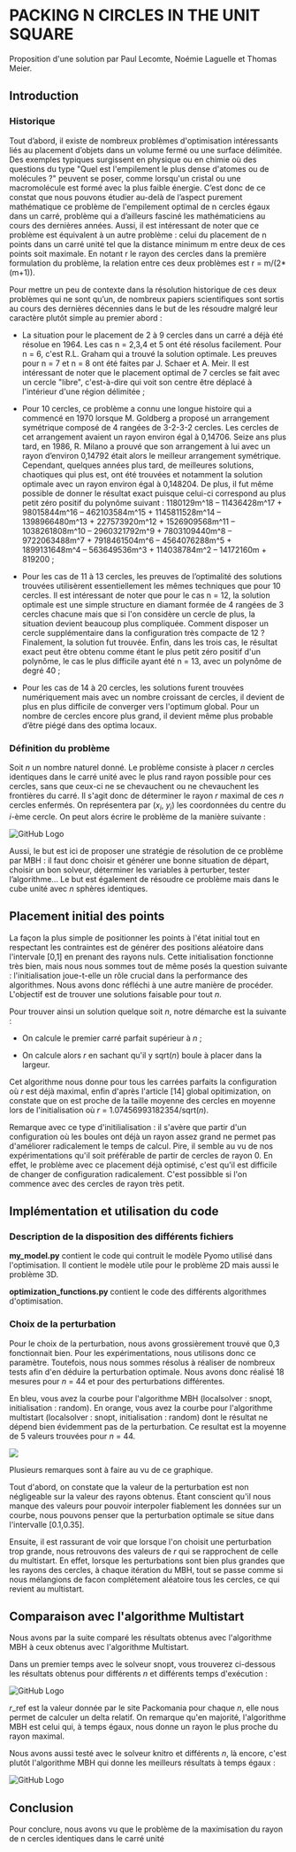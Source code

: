 # PACKING N CIRCLES IN THE UNIT SQUARE

Proposition d'une solution par Paul Lecomte, Noémie Laguelle et Thomas Meier.

## Introduction

### Historique

Tout d’abord, il existe de nombreux problèmes d'optimisation intéressants liés au placement d’objets dans un volume fermé ou une surface délimitée. Des exemples typiques surgissent en physique ou en chimie où des questions du type "Quel est l'empilement le plus dense d'atomes ou de molécules ?" peuvent se poser, comme lorsqu'un cristal ou une macromolécule est formé avec la plus faible énergie. C’est donc de ce constat que nous pouvons étudier au-delà de l’aspect purement mathématique ce problème de l'empilement optimal de n cercles égaux dans un carré, problème qui a d’ailleurs fasciné les mathématiciens au cours des dernières années. Aussi, il est intéressant de noter que ce problème est équivalent à un autre problème : celui du placement de n points dans un carré unité tel que la distance minimum m entre deux de ces points soit maximale. En notant r le rayon des cercles dans la première formulation du problème, la relation entre ces deux problèmes est r = m/(2*(m+1)).

Pour mettre un peu de contexte dans la résolution historique de ces deux problèmes qui ne sont qu’un, de nombreux papiers scientifiques sont sortis au cours des dernières décennies dans le but de les résoudre malgré leur caractère plutôt simple au premier abord :

-	La situation pour le placement de 2 à 9 cercles dans un carré a déjà été résolue en 1964. Les cas n = 2,3,4 et 5 ont été résolus facilement. Pour n = 6, c'est R.L. Graham qui a trouvé la solution optimale. Les preuves pour n = 7 et n = 8 ont été faites par J. Schaer et A. Meir. Il est intéressant de noter que le placement optimal de 7 cercles se fait avec un cercle "libre", c'est-à-dire qui voit son centre être déplacé à l'intérieur d'une région délimitée ;

-	Pour 10 cercles, ce problème a connu une longue histoire qui a commencé en 1970 lorsque M. Goldberg a proposé un arrangement symétrique composé de 4 rangées de 3-2-3-2 cercles. Les cercles de cet arrangement avaient un rayon environ égal à 0,14706. Seize ans plus tard, en 1986, R. Milano a prouvé que son arrangement à lui avec un rayon d’environ 0,14792 était alors le meilleur arrangement symétrique. Cependant, quelques années plus tard, de meilleures solutions, chaotiques qui plus est, ont été trouvées et notamment la solution optimale avec un rayon environ égal à 0,148204. De plus, il fut même possible de donner le résultat exact puisque celui-ci correspond au plus petit zéro positif du polynôme suivant : 1180129m^18 – 11436428m^17 + 98015844m^16 – 462103584m^15 + 1145811528m^14 – 1398966480m^13 + 227573920m^12 + 1526909568m^11 – 1038261808m^10 – 2960321792m^9 + 7803109440m^8 – 9722063488m^7 + 7918461504m^6 – 4564076288m^5 + 1899131648m^4 – 563649536m^3 + 114038784m^2 – 14172160m + 819200 ;

-	Pour les cas de 11 à 13 cercles, les preuves de l’optimalité des solutions trouvées utilisèrent essentiellement les mêmes techniques que pour 10 cercles. Il est intéressant de noter que pour le cas n = 12, la solution optimale est une simple structure en diamant formée de 4 rangées de 3 cercles chacune mais que si l'on considère un cercle de plus, la situation devient beaucoup plus compliquée. Comment disposer un cercle supplémentaire dans la configuration très compacte de 12 ? Finalement, la solution fut trouvée. Enfin, dans les trois cas, le résultat exact peut être obtenu comme étant le plus petit zéro positif d'un polynôme, le cas le plus difficile ayant été n = 13, avec un polynôme de degré 40 ;

-	Pour les cas de 14 à 20 cercles, les solutions furent trouvées numériquement mais avec un nombre croissant de cercles, il devient de plus en plus difficile de converger vers l'optimum global. Pour un nombre de cercles encore plus grand, il devient même plus probable d’être piégé dans des optima locaux.

### Définition du problème

Soit *n* un nombre naturel donné. Le problème consiste à placer *n* cercles identiques dans le carré unité avec le plus rand rayon possible pour ces cercles, sans que ceux-ci ne se chevauchent ou ne chevauchent les frontières du carré. Il s'agit donc de déterminer le rayon *r* maximal de ces *n* cercles enfermés. On représentera par (*x<sub>i</sub>*, *y<sub>i</sub>*) les coordonnées du centre du *i*-ème cercle. On peut alors écrire le problème de la manière suivante :

![GitHub Logo](/images/formules_mathematiques.png)

Aussi, le but est ici de proposer une stratégie de résolution de ce problème par MBH : il faut donc choisir et générer une bonne situation de départ, choisir un bon solveur, déterminer les variables à perturber, tester l’algorithme… Le but est également de résoudre ce problème mais dans le cube unité avec *n* sphères identiques.


## Placement initial des points

La façon la plus simple de positionner les points à l'état initial tout en respectant les contraintes est de générer des positions aléatoire dans l'intervale [0,1] en prenant des rayons nuls. Cette initialisation fonctionne très bien, mais nous nous sommes tout de même posés la question suivante : l'initialisation joue-t-elle un rôle crucial dans la performance des algorithmes. Nous avons donc réfléchi à une autre manière de procéder. L'objectif est de trouver une solutions faisable pour tout *n*.

Pour trouver ainsi un solution quelque soit *n*, notre démarche est la suivante :

- On calcule le premier carré parfait supérieur à *n* ;

- On calcule alors *r* en sachant qu'il y sqrt(*n*) boule à placer dans la largeur.

Cet algorithme nous donne pour tous les carrées parfaits la configuration où *r* est déjà maximal, enfin d'après l'article [14] global opitimization, on constate que on est proche de la taille moyenne des cercles en moyenne lors de l'initialisation  où *r* = 1.07456993182354/sqrt(*n*).

Remarque avec ce type d'initilialisation : il s'avère que partir d'un configuration où les boules ont déjà un rayon assez grand ne permet pas d'améliorer radicalement le temps de calcul. Pire, il semble au vu de nos expérimentations qu'il soit préférable de partir de cercles de rayon 0. En effet, le problème avec ce placement déjà optimisé, c'est qu'il est difficile  de changer de configuration radicalement. C'est possibble si l'on commence avec des cercles de rayon très petit.


## Implémentation et utilisation du code

### Description de la disposition des différents fichiers

**my_model.py** contient le code qui contruit le modèle Pyomo utilisé dans l'optimisation. Il contient le modèle utile pour le problème 2D mais aussi le problème 3D.

**optimization_functions.py** contient le code des différents algorithmes d'optimisation.

### Choix de la perturbation

Pour le choix de la perturbation, nous avons grossièrement trouvé que 0,3 fonctionnait bien. Pour les expérimentations, nous utilisons donc ce paramètre. Toutefois, nous nous sommes résolus à réaliser de nombreux tests afin d'en déduire la perturbation optimale. Nous avons donc réalisé 18 mesures pour *n* = 44 et pour des perturbations différentes.

En bleu, vous avez la courbe pour l'algorithme MBH (localsolver : snopt, initialisation : random). En orange, vous avez la courbe pour l'algorithme multistart (localsolver : snopt, initialisation : random) dont le résultat ne dépend bien évidemment pas de la perturbation. Ce resultat est la moyenne de 5 valeurs trouvées pour *n* = 44.

![](/perturbation.png)

Plusieurs remarques sont à faire au vu de ce graphique.

Tout d'abord, on constate que la valeur de la perturbation est non négligeable sur la valeur des rayons obtenus. Étant conscient qu'il nous manque des valeurs pour pouvoir interpoler fiablement les données sur un courbe, nous pouvons penser que la perturbation optimale se situe dans l'intervalle [0.1,0.35].

Ensuite, il est rassurant de voir que lorsque l'on choisit une perturbation trop grande, nous retrouvons des valeurs de *r* qui se rapprochent de celle du multistart. En effet, lorsque les perturbations sont bien plus grandes que les rayons des cercles, à chaque itération du MBH, tout se passe comme si nous mélangions de facon complétement aléatoire tous les cercles, ce qui revient au multistart.


## Comparaison avec l'algorithme Multistart

Nous avons par la suite comparé les résultats obtenus avec l'algorithme MBH à ceux obtenus avec l'algorithme Multistart. 

Dans un premier temps avec le solveur snopt, vous trouverez ci-dessous les résultats obtenus pour différents *n* et différents temps d'exécution :

![GitHub Logo](/images/comparaison_MBH_Multistart_snopt.png)

*r*_ref est la valeur donnée par le site Packomania pour chaque *n*, elle nous permet de calculer un delta relatif. On remarque qu'en majorité, l'algorithme MBH est celui qui, à temps égaux, nous donne un rayon le plus proche du rayon maximal.

Nous avons aussi testé avec le solveur knitro et différents *n*, là encore, c'est plutôt l'algorithme MBH qui donne les meilleurs résultats à temps égaux :

![GitHub Logo](/images/comparaison_MBH_Multistart_knitro.png)


## Conclusion

Pour conclure, nous avons vu que le problème de la maximisation du rayon de n cercles identiques dans le carré unité 
